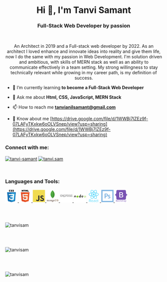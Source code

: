 <h1 align="center">Hi 👋, I'm Tanvi Samant</h1>
<h3 align="center">Full-Stack Web Developer by passion</h3>
<br>
<p align="center">An Architect in 2019 and a Full-stack web developer by 2022. As an architect I loved enhance and innovate ideas into reality and give them life, now I do the same with my passion in Web Development. I'm solution driven and ambitious, with skills of MERN stack as well as an ability to communicate effectively in a team setting. My strong willingness to stay technically relevant while growing in my career path, is my definition of success.</p>


- 🌱 I’m currently learning **to become a Full-Stack Web Developer**

- 💬 Ask me about **Html, CSS, JavaScript, MERN Stack**

- 📫 How to reach me **tanvianilsamant@gmail.com**

- 📄 Know about me [https://drive.google.com/file/d/1WWBj7lZEz9f-07LAFyTKxkw6oOLVSnep/view?usp=sharing](https://drive.google.com/file/d/1WWBj7lZEz9f-07LAFyTKxkw6oOLVSnep/view?usp=sharing)

<h3 align="left">Connect with me:</h3>
<p align="left">
<a href="https://linkedin.com/in/tanvi-samant" target="blank"><img align="center" src="https://raw.githubusercontent.com/rahuldkjain/github-profile-readme-generator/master/src/images/icons/Social/linked-in-alt.svg" alt="tanvi-samant" height="30" width="40" /></a>
<a href="https://instagram.com/tanvi.sam" target="blank"><img align="center" src="https://raw.githubusercontent.com/rahuldkjain/github-profile-readme-generator/master/src/images/icons/Social/instagram.svg" alt="tanvi.sam" height="30" width="40" /></a>
</p>
<br>
<h3 align="left">Languages and Tools:</h3>
<p align="left"> <a href="https://www.w3schools.com/css/" target="_blank" rel="noreferrer"> <img src="https://raw.githubusercontent.com/devicons/devicon/master/icons/css3/css3-original-wordmark.svg" alt="css3" width="40" height="40"/> </a> <a href="https://expressjs.com" target="_blank" rel="noreferrer"> <img src="https://raw.githubusercontent.com/devicons/devicon/master/icons/html5/html5-original-wordmark.svg" alt="html5" width="40" height="40"/> </a> <a href="https://developer.mozilla.org/en-US/docs/Web/JavaScript" target="_blank" rel="noreferrer"> <img src="https://raw.githubusercontent.com/devicons/devicon/master/icons/javascript/javascript-original.svg" alt="javascript" width="40" height="40"/> </a> <a href="https://www.mongodb.com/" target="_blank" rel="noreferrer"> <img src="https://raw.githubusercontent.com/devicons/devicon/master/icons/mongodb/mongodb-original-wordmark.svg" alt="mongodb" width="40" height="40"/> </a> <a href="https://nodejs.org" target="_blank" rel="noreferrer"> <img src="https://raw.githubusercontent.com/devicons/devicon/master/icons/express/express-original-wordmark.svg" alt="express" width="40" height="40"/> </a> <a href="https://www.w3.org/html/" target="_blank" rel="noreferrer"> <img src="https://raw.githubusercontent.com/devicons/devicon/master/icons/nodejs/nodejs-original-wordmark.svg" alt="nodejs" width="40" height="40"/> </a> <a href="https://www.photoshop.com/en" target="_blank" rel="noreferrer"> <img src="https://raw.githubusercontent.com/devicons/devicon/master/icons/react/react-original-wordmark.svg" alt="react" width="40" height="40"/> </a> <a href="https://getbootstrap.com" target="_blank" rel="noreferrer"> <img src="https://raw.githubusercontent.com/devicons/devicon/master/icons/photoshop/photoshop-line.svg" alt="photoshop" width="40" height="40"/> </a> <a href="https://reactjs.org/" target="_blank" rel="noreferrer">  <img src="https://raw.githubusercontent.com/devicons/devicon/master/icons/bootstrap/bootstrap-plain-wordmark.svg" alt="bootstrap" width="40" height="40"/> </a> </p>
<br></br>
<p><img align="centre" src="https://github-readme-stats.vercel.app/api/top-langs?username=tanvisam&show_icons=true&locale=en&layout=compact" alt="tanvisam" /></p>
<br></br>
<p><img align="centre" src="https://github-readme-stats.vercel.app/api?username=tanvisam&show_icons=true&locale=en" alt="tanvisam" /></p>
<br></br>
<p><img align="centre" src="https://github-readme-streak-stats.herokuapp.com/?user=tanvisam&" alt="tanvisam" /></p>
